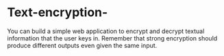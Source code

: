 # Text-encryption-
You can build a simple web application to encrypt and decrypt textual information that the user keys in. Remember that strong encryption should produce different outputs even given the same input.
